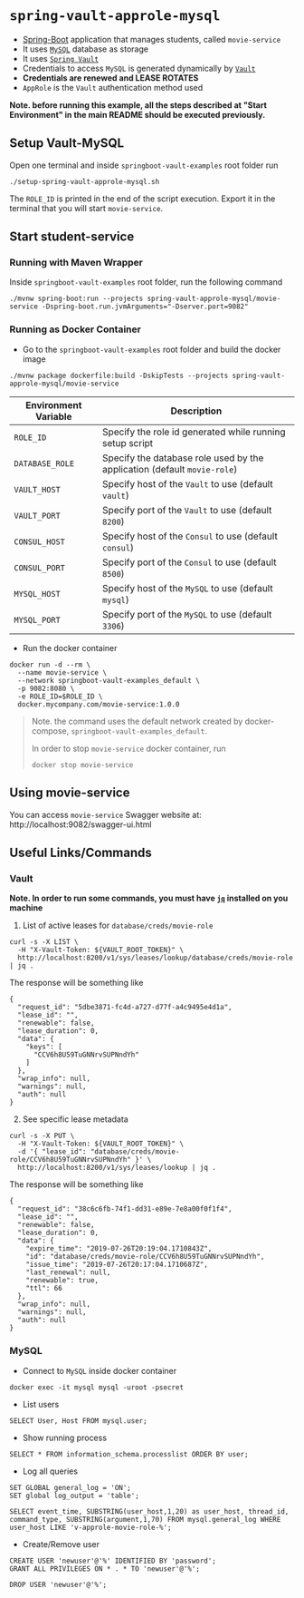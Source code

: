 # `spring-vault-approle-mysql`

- [Spring-Boot](https://spring.io/projects/spring-boot) application that manages students, called `movie-service`
- It uses [`MySQL`](https://www.mysql.com/) database as storage
- It uses [`Spring Vault`](https://docs.spring.io/spring-vault/docs/2.1.3.RELEASE/reference/html/#_document_structure)
- Credentials to access `MySQL` is generated dynamically by [`Vault`](https://www.vaultproject.io)
- **Credentials are renewed and LEASE ROTATES**
- `AppRole` is the `Vault` authentication method used

**Note. before running this example, all the steps described at "Start Environment" in the main README should be
executed previously.**

## Setup Vault-MySQL

Open one terminal and inside `springboot-vault-examples` root folder run
```
./setup-spring-vault-approle-mysql.sh
```

The `ROLE_ID` is printed in the end of the script execution. Export it in the terminal that you will start `movie-service`.

## Start student-service

### Running with Maven Wrapper

Inside `springboot-vault-examples` root folder, run the following command
```
./mvnw spring-boot:run --projects spring-vault-approle-mysql/movie-service -Dspring-boot.run.jvmArguments="-Dserver.port=9082"
```

### Running as Docker Container

- Go to the `springboot-vault-examples` root folder and build the docker image
```
./mvnw package dockerfile:build -DskipTests --projects spring-vault-approle-mysql/movie-service
```
| Environment Variable | Description                                                              |
| -------------------- | ------------------------------------------------------------------------ |
| `ROLE_ID`            | Specify the role id generated while running setup script                 |
| `DATABASE_ROLE`      | Specify the database role used by the application (default `movie-role`) |
| `VAULT_HOST`         | Specify host of the `Vault` to use (default `vault`)                     |
| `VAULT_PORT`         | Specify port of the `Vault` to use (default `8200`)                      |
| `CONSUL_HOST`        | Specify host of the `Consul` to use (default `consul`)                   |
| `CONSUL_PORT`        | Specify port of the `Consul` to use (default `8500`)                     |
| `MYSQL_HOST`         | Specify host of the `MySQL` to use (default `mysql`)                     |
| `MYSQL_PORT`         | Specify port of the `MySQL` to use (default `3306`)                      |

- Run the docker container
```
docker run -d --rm \
  --name movie-service \
  --network springboot-vault-examples_default \
  -p 9082:8080 \
  -e ROLE_ID=$ROLE_ID \
  docker.mycompany.com/movie-service:1.0.0
```
> Note. the command uses the default network created by docker-compose, `springboot-vault-examples_default`.
>
> In order to stop `movie-service` docker container, run
> ```
> docker stop movie-service 
> ```

## Using movie-service

You can access `movie-service` Swagger website at: http://localhost:9082/swagger-ui.html

## Useful Links/Commands

### Vault

**Note. In order to run some commands, you must have [`jq`](https://stedolan.github.io/jq) installed on you machine**

1. List of active leases for `database/creds/movie-role`
```
curl -s -X LIST \
  -H "X-Vault-Token: ${VAULT_ROOT_TOKEN}" \
  http://localhost:8200/v1/sys/leases/lookup/database/creds/movie-role | jq .
```

The response will be something like
```
{
  "request_id": "5dbe3871-fc4d-a727-d77f-a4c9495e4d1a",
  "lease_id": "",
  "renewable": false,
  "lease_duration": 0,
  "data": {
    "keys": [
      "CCV6h8U59TuGNNrvSUPNndYh"
    ]
  },
  "wrap_info": null,
  "warnings": null,
  "auth": null
}
```

2. See specific lease metadata
```
curl -s -X PUT \
  -H "X-Vault-Token: ${VAULT_ROOT_TOKEN}" \
  -d '{ "lease_id": "database/creds/movie-role/CCV6h8U59TuGNNrvSUPNndYh" }' \
  http://localhost:8200/v1/sys/leases/lookup | jq .
```

The response will be something like
```
{
  "request_id": "38c6c6fb-74f1-dd31-e89e-7e8a00f0f1f4",
  "lease_id": "",
  "renewable": false,
  "lease_duration": 0,
  "data": {
    "expire_time": "2019-07-26T20:19:04.1710843Z",
    "id": "database/creds/movie-role/CCV6h8U59TuGNNrvSUPNndYh",
    "issue_time": "2019-07-26T20:17:04.1710687Z",
    "last_renewal": null,
    "renewable": true,
    "ttl": 66
  },
  "wrap_info": null,
  "warnings": null,
  "auth": null
}
```

### MySQL

- Connect to `MySQL` inside docker container
```
docker exec -it mysql mysql -uroot -psecret
```

- List users
```
SELECT User, Host FROM mysql.user;
```

- Show running process
```
SELECT * FROM information_schema.processlist ORDER BY user;
```

- Log all queries
```
SET GLOBAL general_log = 'ON';
SET global log_output = 'table';

SELECT event_time, SUBSTRING(user_host,1,20) as user_host, thread_id, command_type, SUBSTRING(argument,1,70) FROM mysql.general_log WHERE user_host LIKE 'v-approle-movie-role-%';
```

- Create/Remove user
```
CREATE USER 'newuser'@'%' IDENTIFIED BY 'password';
GRANT ALL PRIVILEGES ON * . * TO 'newuser'@'%';

DROP USER 'newuser'@'%';
```
